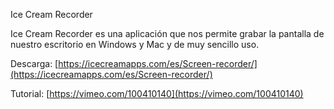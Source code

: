 Ice Cream Recorder

Ice Cream Recorder es una aplicación que nos permite grabar la pantalla de nuestro escritorio en Windows y Mac y de muy sencillo uso.

Descarga: [https://icecreamapps.com/es/Screen-recorder/](https://icecreamapps.com/es/Screen-recorder/)

Tutorial: [https://vimeo.com/100410140](https://vimeo.com/100410140)

